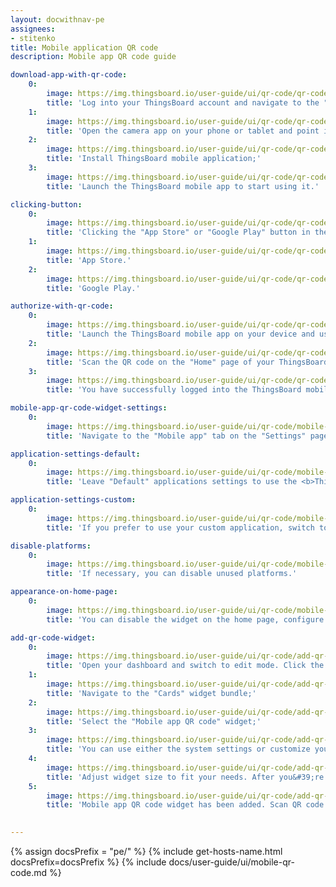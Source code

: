 ```yaml
---
layout: docwithnav-pe
assignees:
- stitenko
title: Mobile application QR code
description: Mobile app QR code guide

download-app-with-qr-code:
    0:
        image: https://img.thingsboard.io/user-guide/ui/qr-code/qr-code-thingsboard-home-page-1-pe.png
        title: 'Log into your ThingsBoard account and navigate to the "Home" page. You will find the QR code for connecting the mobile app in the bottom right corner;'
    1:
        image: https://img.thingsboard.io/user-guide/ui/qr-code/qr-code-scan-and-install-app-pe.png
        title: 'Open the camera app on your phone or tablet and point it at the QR code. The phone will automatically scan the code and show the link button. Click this button to open the link to download the <b>ThingsBoard mobile app</b>;'
    2:
        image: https://img.thingsboard.io/user-guide/ui/qr-code/qr-code-mobile-install-app-pe.png
        title: 'Install ThingsBoard mobile application;'
    3:
        image: https://img.thingsboard.io/user-guide/ui/qr-code/qr-code-mobile-open-app-1-pe.png
        title: 'Launch the ThingsBoard mobile app to start using it.'

clicking-button:
    0:
        image: https://img.thingsboard.io/user-guide/ui/qr-code/qr-code-thingsboard-home-page-2-pe.png
        title: 'Clicking the "App Store" or "Google Play" button in the "Connect mobile app" widget, you will be redirected to the ThingsBoard app page in the respective app store for further downloading to your device.'
    1:
        image: https://img.thingsboard.io/user-guide/ui/qr-code/qr-code-button-2-pe.png
        title: 'App Store.'
    2:
        image: https://img.thingsboard.io/user-guide/ui/qr-code/qr-code-button-1-pe.png
        title: 'Google Play.'

authorize-with-qr-code:
    0:
        image: https://img.thingsboard.io/user-guide/ui/qr-code/qr-code-mobile-login-with-qr-1-pe.png
        title: 'Launch the ThingsBoard mobile app on your device and use the QR code scanning feature. Make sure you have the latest version of the app installed;'
    2:
        image: https://img.thingsboard.io/user-guide/ui/qr-code/qr-code-scan-and-open-app-pe.png
        title: 'Scan the QR code on the "Home" page of your ThingsBoard instance using the mobile app. You will find the QR code for connecting the mobile app in the bottom right corner;'
    3:
        image: https://img.thingsboard.io/user-guide/ui/qr-code/qr-code-mobile-dashboard-1-pe.png
        title: 'You have successfully logged into the ThingsBoard mobile app with your account.'

mobile-app-qr-code-widget-settings:
    0:
        image: https://img.thingsboard.io/user-guide/ui/qr-code/mobile-app-qr-code-widget-settings-1-pe.png
        title: 'Navigate to the "Mobile app" tab on the "Settings" page and disable "Use system settings" toggle;'

application-settings-default:
    0:
        image: https://img.thingsboard.io/user-guide/ui/qr-code/mobile-app-qr-code-widget-settings-2-pe.png
        title: 'Leave "Default" applications settings to use the <b>ThingsBoard Cloud</b> mobile application.'

application-settings-custom:
    0:
        image: https://img.thingsboard.io/user-guide/ui/qr-code/mobile-app-qr-code-widget-settings-3-pe.png
        title: 'If you prefer to use your custom application, switch to the custom settings and input the necessary application credentials for your Android and iOS apps.'

disable-platforms:
    0:
        image: https://img.thingsboard.io/user-guide/ui/qr-code/mobile-app-qr-code-widget-settings-4-pe.png
        title: 'If necessary, you can disable unused platforms.'

appearance-on-home-page:
    0:
        image: https://img.thingsboard.io/user-guide/ui/qr-code/mobile-app-qr-code-widget-settings-5-pe.png
        title: 'You can disable the widget on the home page, configure badges (or turn them off altogether), and update the QR code label.'

add-qr-code-widget:
    0:
        image: https://img.thingsboard.io/user-guide/ui/qr-code/add-qr-code-widget-1-pe.png
        title: 'Open your dashboard and switch to edit mode. Click the "+ Add widget" icon at the top of the screen;'
    1:
        image: https://img.thingsboard.io/user-guide/ui/qr-code/add-qr-code-widget-2-pe.png
        title: 'Navigate to the "Cards" widget bundle;'
    2:
        image: https://img.thingsboard.io/user-guide/ui/qr-code/add-qr-code-widget-3-pe.png
        title: 'Select the "Mobile app QR code" widget;'
    3:
        image: https://img.thingsboard.io/user-guide/ui/qr-code/add-qr-code-widget-4-pe.png
        title: 'You can use either the system settings or customize your own. If desired, you can configure badges (or turn them off altogether), and update the QR code label. Click "Add".'
    4:
        image: https://img.thingsboard.io/user-guide/ui/qr-code/add-qr-code-widget-5-pe.png
        title: 'Adjust widget size to fit your needs. After you&#39;re done tweaking, click "Save" to save the dashboard;'
    5:
        image: https://img.thingsboard.io/user-guide/ui/qr-code/add-qr-code-widget-6-pe.png
        title: 'Mobile app QR code widget has been added. Scan QR code with your mobile and check you are redirected to the specified application.'
  

---
```


{% assign docsPrefix = "pe/" %}
{% include get-hosts-name.html docsPrefix=docsPrefix %}
{% include docs/user-guide/ui/mobile-qr-code.md %}